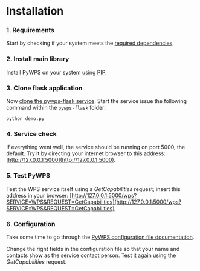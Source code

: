 # Installation

### 1. Requirements
 
Start by checking if your system meets the [required dependencies](http://pywps.readthedocs.io/en/latest/install.html#dependencies-and-requirements).

### 2. Install main library
 
Install PyWPS on your system [using PIP](http://pywps.readthedocs.io/en/latest/install.html#download-and-install).

### 3. Clone flask application
 
Now [clone the pywps-flask service](http://pywps.readthedocs.io/en/latest/install.html#the-example-service-and-its-sample-processes). Start the service issue the following command within the `pywps-flask` folder:  

`python demo.py`

### 4. Service check
 
If everything went well, the service should be running on port 5000, the default. Try it by directing your internet browser to this address: [http://127.0.0.1:5000](http://127.0.0.1:5000).

### 5. Test PyWPS 
 
Test the WPS service itself using a *GetCapabilities* request; insert this address in your browser: [http://127.0.0.1:5000/wps?SERVICE=WPS&REQUEST=GetCapabilities](http://127.0.0.1:5000/wps?SERVICE=WPS&REQUEST=GetCapabilities)

### 6. Configuration

Take some time to go through the [PyWPS configuration file documentation](http://pywps.readthedocs.io/en/latest/configuration.html). 

Change the right fields in the configuration file so that your name and contacts show as the service contact person. Test it again using the *GetCapabilities* request.
